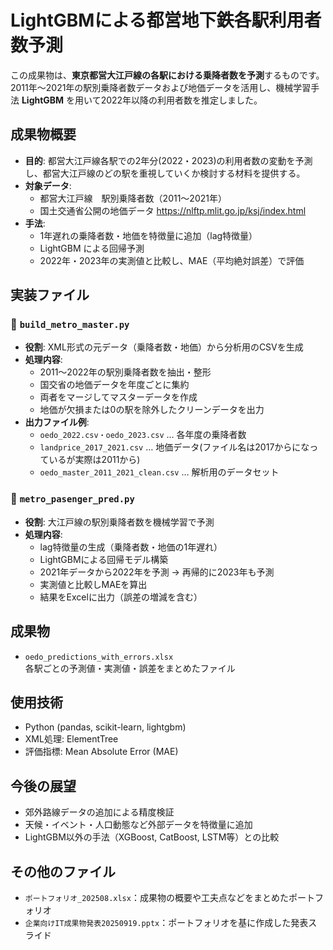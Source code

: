 # LightGBMによる都営地下鉄各駅利用者数予測

この成果物は、**東京都営大江戸線の各駅における乗降者数を予測**するものです。  
2011年〜2021年の駅別乗降者数データおよび地価データを活用し、機械学習手法 **LightGBM** を用いて2022年以降の利用者数を推定しました。

## 成果物概要
- **目的**: 都営大江戸線各駅での2年分(2022・2023)の利用者数の変動を予測し、都営大江戸線のどの駅を重視していくか検討する材料を提供する。 
- **対象データ**:  
  - 都営大江戸線　駅別乗降者数（2011〜2021年）  
  - 国土交通省公開の地価データ  https://nlftp.mlit.go.jp/ksj/index.html
- **手法**:  
  - 1年遅れの乗降者数・地価を特徴量に追加（lag特徴量）  
  - LightGBM による回帰予測  
  - 2022年・2023年の実測値と比較し、MAE（平均絶対誤差）で評価  

## 実装ファイル
### 🔹 `build_metro_master.py`
- **役割**: XML形式の元データ（乗降者数・地価）から分析用のCSVを生成  
- **処理内容**:
  - 2011〜2022年の駅別乗降者数を抽出・整形  
  - 国交省の地価データを年度ごとに集約  
  - 両者をマージしてマスターデータを作成  
  - 地価が欠損または0の駅を除外したクリーンデータを出力  
- **出力ファイル例**:
  - `oedo_2022.csv・oedo_2023.csv` … 各年度の乗降者数  
  - `landprice_2017_2021.csv` … 地価データ(ファイル名は2017からになっているが実際は2011から)  
  - `oedo_master_2011_2021_clean.csv` … 解析用のデータセット  

### 🔹 `metro_pasenger_pred.py`
- **役割**: 大江戸線の駅別乗降者数を機械学習で予測  
- **処理内容**:
  - lag特徴量の生成（乗降者数・地価の1年遅れ）  
  - LightGBMによる回帰モデル構築  
  - 2021年データから2022年を予測 → 再帰的に2023年も予測  
  - 実測値と比較しMAEを算出  
  - 結果をExcelに出力（誤差の増減を含む）

## 成果物
- `oedo_predictions_with_errors.xlsx`  
  各駅ごとの予測値・実測値・誤差をまとめたファイル  


## 使用技術
- Python (pandas, scikit-learn, lightgbm)
- XML処理: ElementTree
- 評価指標: Mean Absolute Error (MAE)

## 今後の展望
- 郊外路線データの追加による精度検証
- 天候・イベント・人口動態など外部データを特徴量に追加
- LightGBM以外の手法（XGBoost, CatBoost, LSTM等）との比較

## その他のファイル
- `ポートフォリオ_202508.xlsx`：成果物の概要や工夫点などをまとめたポートフォリオ
- `企業向けIT成果物発表20250919.pptx`：ポートフォリオを基に作成した発表スライド
